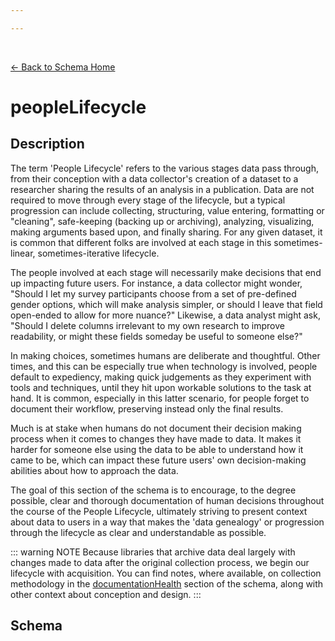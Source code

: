 ```yaml
---

---
```


<br>

[← Back to Schema Home](./)

# peopleLifecycle

## Description

The term 'People Lifecycle' refers to the various stages data pass through, from their conception with a data collector's creation of a dataset to a researcher sharing the results of an analysis in a publication. Data are not required to move through every stage of the lifecycle, but a typical progression can include collecting, structuring, value entering, formatting or "cleaning", safe-keeping (backing up or archiving), analyzing, visualizing, making arguments based upon, and finally sharing. For any given dataset, it is common that different folks are involved at each stage in this sometimes-linear, sometimes-iterative lifecycle.


The people involved at each stage will necessarily make decisions that end up impacting  future users. For instance, a data collector might wonder, "Should I let my survey participants choose from a set of pre-defined gender options, which will make analysis simpler, or should I leave that field open-ended to allow for more nuance?" Likewise, a data analyst might ask, "Should I delete columns irrelevant to my own research to improve readability, or might these fields someday be useful to someone else?"


In making choices, sometimes humans are deliberate and thoughtful. Other times, and this can be especially true when technology is involved, people default to expediency, making quick judgements as they experiment with tools and techniques, until they hit upon workable solutions to the task at hand. It is common, especially in this latter scenario, for people forget to document their workflow, preserving instead only the final results.

Much is at stake when humans do not document their decision making process when it comes to changes they have made to data. It makes it harder for someone else using the data to be able to understand how it came to be, which can impact these future users' own decision-making abilities about how to approach the data.


The goal of this section of the schema is to encourage, to the degree possible, clear and thorough documentation of human decisions throughout the course of the People Lifecycle, ultimately striving to present context about data to users in a way that makes the 'data genealogy' or progression through the lifecycle as clear and understandable as possible. 

::: warning NOTE
Because libraries that archive data deal largely with changes made to data after the original collection process, we begin our lifecycle with acquisition. You can find notes, where available, on collection methodology in the [documentationHealth](./documentationHealth.html) section of the schema, along with other context about conception and design. 
:::

## Schema

<template>
   <table v-if="this.schema.peopleLifecycle" id ="property-table">
  <tr>
    <th>Property</th>
    <th>Expected Type</th>
    <th>Required</th>
    <th>Description</th>
  </tr>
  <tr v-for="item, index in this.peopleLifecycle" :key="index">
    <td><a :href="index + '.html'" >{{index}}</a></td>
    <td>{{item.type}}</td>
    <td id="required">{{checkRequired(index, schema.peopleLifecycle.required)}}</td>
    <td>{{item.description}}</td>
  </tr>
</table> 
</template>

<script>
import axios from 'axios'


export default {

    data() {
        return {
          schema: [],
          citation: [],
          endpoints: [],
          filterTagging: [],
          documentationHealth: [],
          relatedResources: [],
          peopleLifecycle: []
        }
    },
    methods: {
        whatsUp(){
          console.log(this.citation)
        },
        checkRequired(evaluatedItem, requiredFieldsList){
          if (requiredFieldsList === undefined || requiredFieldsList.length == 0) {
              return ''
          } else {
            if (requiredFieldsList.includes(evaluatedItem)){
                return 'x'
            } else {
                return ''
            }
          }
        }
    },
    computed: {
        data() {
            return this.$page.frontmatter
        }
    },
    created() {
        //returns a promise
        axios.get("https://raw.githubusercontent.com/nblmc/Data-Context/master/schema.json")
            .then(response => {
                this.schema = response.data.properties
                this.citation = response.data.properties.citation.properties
                this.endpoints = response.data.properties.endpoints
                this.filterTagging = response.data.properties.filterTagging.properties
                this.documentationHealth = response.data.properties.documentationHealth.properties
                this.relatedResources = response.data.properties.relatedResources.properties
                this.peopleLifecycle = response.data.properties.peopleLifecycle.properties
            }).catch(err => {
                console.log(err)
            })
    }
}
</script>

<style lang="stylus">

table#property-table
  width:100%

p.larger-text
  font-size 120%

td#required
  text-align center

</style>

